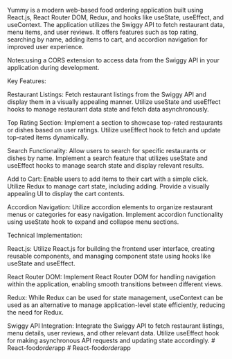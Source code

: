 Yummy is a modern web-based food ordering application built using React.js, React Router DOM, Redux, and hooks like useState, useEffect, and useContext. 
The application utilizes the Swiggy API to fetch restaurant data, menu items, and user reviews. 
It offers features such as top rating, searching by name, adding items to cart, and accordion navigation for improved user experience.

Notes:using a CORS extension to access data from the Swiggy API in your application during development.

Key Features:

Restaurant Listings: Fetch restaurant listings from the Swiggy API and display them in a visually appealing manner. Utilize useState and useEffect hooks to manage restaurant data state and fetch data asynchronously.

Top Rating Section: Implement a section to showcase top-rated restaurants or dishes based on user ratings. Utilize useEffect hook to fetch and update top-rated items dynamically.

Search Functionality: Allow users to search for specific restaurants or dishes by name. Implement a search feature that utilizes useState and useEffect hooks to manage search state and display relevant results.

Add to Cart: Enable users to add items to their cart with a simple click. Utilize Redux to manage cart state, including adding. Provide a visually appealing UI to display the cart contents.

Accordion Navigation: Utilize accordion elements to organize restaurant menus or categories for easy navigation. Implement accordion functionality using useState hook to expand and collapse menu sections.

Technical Implementation:

React.js: Utilize React.js for building the frontend user interface, creating reusable components, and managing component state using hooks like useState and useEffect.

React Router DOM: Implement React Router DOM for handling navigation within the application, enabling smooth transitions between different views.

Redux: While Redux can be used for state management, useContext can be used as an alternative to manage application-level state efficiently, reducing the need for Redux.

Swiggy API Integration: Integrate the Swiggy API to fetch restaurant listings, menu details, user reviews, and other relevant data. Utilize useEffect hook for making asynchronous API requests and updating state accordingly.
#   R e a c t - f o o d _ o r d e r _ a p p  
 #   R e a c t - f o o d _ o r d e r _ a p p  
 